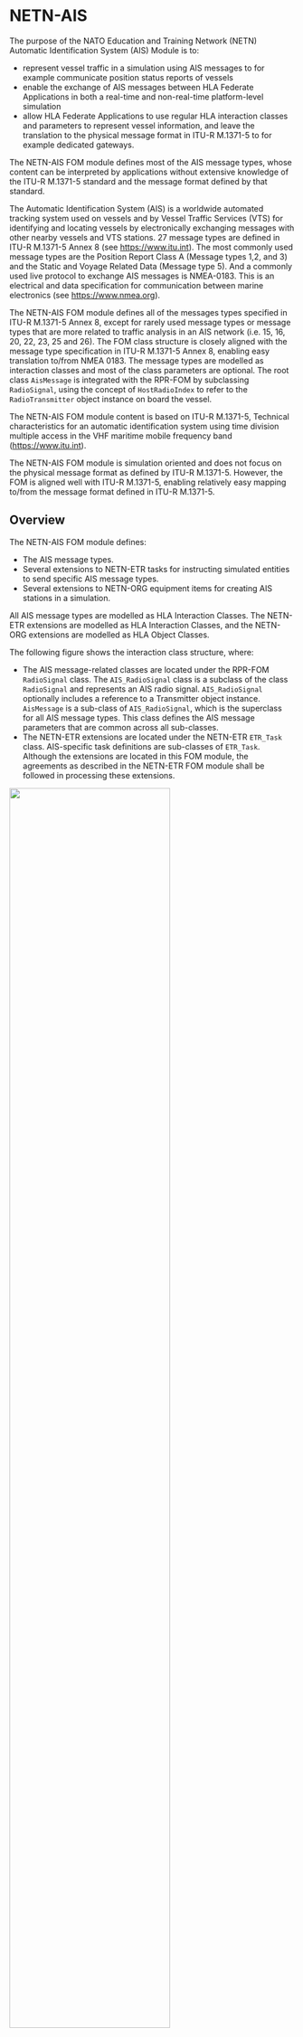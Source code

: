# NETN-AIS
The purpose of the NATO Education and Training Network (NETN) Automatic Identification System (AIS) Module is to:

 * represent vessel traffic in a simulation using AIS messages to for example communicate position status reports of vessels
 * enable the exchange of AIS messages between HLA Federate Applications in both a real-time and non-real-time platform-level simulation
 * allow HLA Federate Applications to use regular HLA interaction classes and parameters to represent vessel information, and leave the translation to the physical message format in ITU-R M.1371-5 to for example dedicated gateways. 

The NETN-AIS FOM module defines most of the AIS message types, whose content can be interpreted by applications without extensive knowledge of the ITU-R M.1371-5 standard and the message format defined by that standard. 

The Automatic Identification System (AIS) is a worldwide automated tracking system used on vessels and by Vessel Traffic Services (VTS) for identifying and locating vessels by electronically exchanging messages with other nearby vessels and VTS stations. 27 message types are defined in ITU-R M.1371-5 Annex 8 (see https://www.itu.int). The most commonly used message types are the Position Report Class A (Message types 1,2, and 3) and the Static and Voyage Related Data (Message type 5). And a commonly used live protocol to exchange AIS messages is NMEA-0183. This is an electrical and data specification for communication between marine electronics (see https://www.nmea.org).

The NETN-AIS FOM module defines all of the messages types specified in ITU-R M.1371-5 Annex 8, except for rarely used message types or message types that are more related to traffic analysis in an AIS network (i.e. 15, 16, 20, 22, 23, 25 and 26). The FOM class structure is closely aligned with the message type specification in ITU-R M.1371-5 Annex 8, enabling easy translation to/from NMEA 0183. The message types are modelled as interaction classes and most of the class parameters are optional. The root class `AisMessage` is integrated with the RPR-FOM by subclassing `RadioSignal`, using the concept of `HostRadioIndex` to refer to the `RadioTransmitter` object instance on board the vessel.

The NETN-AIS FOM module content is based on ITU-R M.1371-5, Technical characteristics for an automatic identification system using time division multiple access in the VHF maritime mobile frequency band (https://www.itu.int).

The NETN-AIS FOM module is simulation oriented and does not focus on the physical message format as defined by ITU-R M.1371-5. However, the FOM is aligned well with ITU-R M.1371-5, enabling relatively easy mapping to/from the message format defined in ITU-R M.1371-5.

## Overview

The NETN-AIS FOM module defines:

- The AIS message types.
- Several extensions to NETN-ETR tasks for instructing simulated entities to send specific AIS message types.
- Several extensions to NETN-ORG equipment items for creating AIS stations in a simulation.

All AIS message types are modelled as HLA Interaction Classes. The NETN-ETR extensions are modelled as HLA Interaction Classes, and the NETN-ORG extensions are modelled as HLA Object Classes.

The following figure shows the interaction class structure, where: 

- The AIS message-related classes are located under the RPR-FOM `RadioSignal` class. The `AIS_RadioSignal` class is a subclass of the class `RadioSignal` and represents an AIS radio signal. `AIS_RadioSignal` optionally includes a reference to a Transmitter object instance. `AisMessage` is a sub-class of `AIS_RadioSignal`, which is the superclass for all AIS message types. This class defines the AIS message parameters that are common across all sub-classes.
- The NETN-ETR extensions are located under the  NETN-ETR `ETR_Task` class. AIS-specific task definitions are sub-classes of `ETR_Task`. Although the extensions are located in this FOM module, the agreements as described in the NETN-ETR FOM module shall be followed in processing these extensions.

<img src="./images/NETN-AIS Interaction Class Tree.png" width="75%"/>

Figure: Interaction Class Structure

The following figure shows the object class structure, where:

- The NETN-ORG extensions are located under the NETN-ORG `EquipmentItem` class. These extensions provide additional information for creating AIS stations in a simulation. The agreements, as described in the NETN-ORG FOM module, shall be followed in processing these extensions.

<img src="./images/NETN-AIS Object Class Tree.png" width="75%"/>

### AIS message types

The modelled AIS message types are:

| Message type | Description |
| ------------ | ------------------------------------------------------------ |
| 1 | **Position Report Class A**. Message type for a scheduled position report; Class A shipborne mobile equipment. This message transmits information about the navigation of a ship: Longitude and latitude, time, heading, speed, ships navigation status, e.g. under power, at anchor. This message is transmitted every 2 to 10 seconds while underway, and every 3 minutes while at anchor. |
| 2 | Idem. |
| 3 | Idem. |
| 4 | **Base Station Report**. This message is to be used by fixed-location base stations to report a position and time reference periodically. |
| 5 | **Static and Voyage Related Data**. This message type is transmitted every 6 minutes and should only be used by Class A shipborne and SAR aircraft AIS stations when reporting static or voyage related data. |
| 6 | **Binary Addressed Message**. This message type is an addressed point-to-point message with an unspecified binary payload. |
| 7 | **Binary Acknowledge**. This message type is a receipt acknowledgement to the senders of a previous message of Message Type 6. Total length varies depending on the number of destination MMSIs included (1..4). |
| 8 | **Binary Broadcast Message**. This message type is a broadcast message with a binary payload. |
| 9 | **Standard SAR Aircraft Position Report**. Tracking information for search-and-rescue aircraft. |
| 10 | **UTC/Date Inquiry**. Request for UTC/Date information from an AIS base station. |
| 11 | **UTC/Date Response**. Identical to Message Type 4, with the semantics of a response to an inquiry. This message type is only transmitted from a mobile station as a result of a UTC request message (Message Type 10). |
| 12 | **Addressed Safety-Related Message**. This is a point-to-point text message. The payload is interpreted as a six-bit text. |
| 13 | **Safety-Related Acknowledgement**. This message type is a receipt acknowledgement to senders of previous messages of Message Type 12. |
| 14 | **Safety-Related Broadcast Message**. This is a broadcast text message. The payload is interpreted as a six-bit text. |
| 17 | **DGNSS Broadcast Binary Message**. This message type is used to broadcast differential corrections for GPS. The data in the payload is intended to be passed directly to GPS receivers capable of accepting such corrections. |
| 18 | **Standard Class B CS Position Report**. A less detailed report than message types 1-3 for vessels using Class B transmitters. The navigational status and rate of turn is not included in this message type. |
| 19 | **Extended Class B CS Position Report**. A slightly more detailed report than Message Type 18 for vessels using Class B transmitters. The navigational status and rate of turn is not included in this message type. The fields are as defined in the common navigation block and the Message Type 5 message. |
| 21 | **Aid-to-Navigation Report**. Identification and location message to be emitted by aids to navigation such as buoys and lighthouses. |
| 24 | **Static Data Report**. The equivalent of Message Type 5 for ships using Class B equipment. They are also used to associate an MMSI with a name on either class A or class B equipment. This message type may be in part A or part B format. According to the standard, parts A and B are expected to be broadcast in adjacent pairs. |
| 27 | **Long Range AIS Broadcast message**. This message type is primarily intended for long-range detection of AIS Class A equipped vessels (typically by satellite). This message has similar content to Messages 1, 2 and 3, but the total number of bits is compressed to allow for increased propagation delays associated with long-range detection. |

### NETN-ETR extensions

The NETN-ETR `ETR_Task` extensions are summarized in the following table. These extensions may be useful in SAR vignettes, for example.

| Task                                | Description                                                  |
| ----------------------------------- | ------------------------------------------------------------ |
| `SendSafetyRelatedMessage`          | Tasks entity (the source) to send a safety related message (AIS message type 12) to another entity (the destination). Both source and destination must represent an AIS station (vessel, SAR aircraft, etc). |
| `SendSafetyRelatedBroadcastMessage` | Tasks entity (the source) to send a safety related broadcast message (AIS message type 14). The source must represent an AIS station (vessel, SAR aircraft, etc). |

### NETN-ORG extensions

The NETN-ORG `EquipmentItem` extensions are summarized in the following table.


|Name|Semantics|
|---|---|
|AisEquipmentItem|This class defines additional attributes for AIS equipment. Depending on the kind of AIS equipment, further attributes are added in sub-classes.|
|AisEquipmentItem.Vessel|This class defines additional attributes for vessel equipment.|
|AisEquipmentItem.SARaircraft|This class defines additional attributes for SAR aircraft equipment.|
|AisEquipmentItem.Basestation|This class defines additional attributes for basestation equipment.|
|AisEquipmentItem.AidToNavigation|This class defines additional attributes for aid to navigation (ATON) equipment.|

The `AisEquipmentItem` defines, amongst others, the `RadioSystemType` of the AIS station. The `RadioSystemType` should be used by the federate to initialize the `RadioTransmitter` object instance. Entity type values that may be used for the `RadioSystemType` are:

- `7.3.0.37.0.0.0` for a default AIS transmitter that relates to the AIS station modelled
- `7.3.0.37.1.0.0` for a class A transmitter
- `7.3.0.37.2.0.0` for a class B/SO (Self-Organizing) transmitter
- `7.3.0.37.3.0.0` for a class B/CS (Carrier-Sense) transmitter

See Radio Kind in the SISO Enumerations, [UID 22] for categories. By adding a subcategory (i.e. `1`,`2`, etc., not defined in the SISO Enumerations), it is possible to identify the specific type of transmitter, namely class A, B/SO, or B/CS in this example. These non-standard subcategory values should be defined as part of the federation agreements. The country code value `0` in this example should be replaced by the appropriate value.

## AisMessage class parameters

### Optional and required parameters

Many of the `AisMessage` class parameters are optional. For each optional parameter, a default value is defined that can be assumed by the receiving HLA federate if no parameter value is provided.

For example, to transmit a **Position Report Class A** message, only the following parameters are required:

|Parameter|Semantics|
|---|---|
|MessageId|Required. Message type identifier.|
|UserId|Required. The message is from the vessel identified by this MMSI.|

All other parameters are optional. However, to include a minimum amount of navigation data in the message and make the message useful, the following parameters should also be provided:

|Parameter|Semantics|
|---|---|
|Position|Optional (Default: not available). AIS (Lat,Lon) position.|
|UTCtime|Optional (Default: not available). Time of report.|

Other parameters include the true heading, course, rate of turn, etc. These are all optional but can be provided when available.

Note that the AIS position in the NETN-AIS FOM module is defined as a `GeodeticLocation` datatype. This is different from ITU-R M.1371-5, where Longitude and Latitude are represented in 1/10 000 min and stored in a 28 and 27-bit field, respectively. The purpose of this FOM module is to not bother the user with the message format in ITU-R M.1371-5, but rather let the user focus on the information that is exchanged in the simulation. The physical message format is not a concern of this FOM module. However, the class and parameter structure is such that the mapping between the NETN-AIS FOM and ITU-R M.1371-5 is straightforward.

### Six-bit ASCII character string datatype

Several parameters are typed as six-bit character strings—for example, vessel name and callsign. The parameter data type of a six-bit character string is `HLAASCIIstring`, and the following table shows the ASCII character to be used for each six-bit character.

| six-bit | dec | char | six-bit | dec | char | six-bit | dec | char | six-bit | dec | char |
| ------ | ---- | ---- | ------ | ---- | ---- | ------ | ---- | ---- | ------ | ---- | ---- |
| 000000 | 0 | "@" | 010000 | 16 | "P" | 100000 | 32 | " " | 110000 | 48 | "0" |
| 000001 | 1 | "A" | 010001 | 17 | "Q" | 100001 | 33 | "!" | 110001 | 49 | "1" |
| 000010 | 2 | "B" | 010010 | 18 | "R" | 100010 | 34 | """ | 110010 | 50 | "2" |
| 000011 | 3 | "C" | 010011 | 19 | "S" | 100011 | 35 | "\#" | 110011 | 51 | "3" |
| 000100 | 4 | "D" | 010100 | 20 | "T" | 100100 | 36 | "$" | 110100 | 52 | "4" |
| 000101 | 5 | "E" | 010101 | 21 | "U" | 100101 | 37 | "%" | 110101 | 53 | "5" |
| 000110 | 6 | "F" | 010110 | 22 | "V" | 100110 | 38 | "&" | 110110 | 54 | "6" |
| 000111 | 7 | "G" | 010111 | 23 | "W" | 100111 | 39 | "\'" | 110111 | 55 | "7" |
| 001000 | 8 | "H" | 011000 | 24 | "X" | 101000 | 40 | "(" | 111000 | 56 | "8" |
| 001001 | 9 | "I" | 011001 | 25 | "Y" | 101001 | 41 | ")" | 111001 | 56 | "9" |
| 001010 | 10 | "J" | 011010 | 26 | "Z" | 101010 | 42 | "\*" | 111010 | 58 | ":" |
| 001011 | 11 | "K" | 011011 | 27 | "[" | 101011 | 43 | "\+" | 111011 | 59 | ";" |
| 001100 | 12 | "L" | 011100 | 28 | "\" | 101100 | 44 | "," | 111100 | 60 | "<" |
| 001101 | 13 | "M" | 011101 | 29 | "]" | 101101 | 45 | "-" | 111101 | 61 | "=" |
| 001110 | 14 | "N" | 011110 | 30 | "\^" | 101110 | 46 | "." | 111110 | 62 | ">" |
| 001111 | 15 | "O" | 011111 | 31 | "\_" | 101111 | 47 | "/" | 111111 | 63 | "?" |

### EpochTimeSecInt64 datatype

Time is represented as `EpochTimeSecInt64`. This value represents the number of simulation seconds since the Epoch, 1 Jan 1970. In most messages, the time is related to an AIS position update in an AIS message type.

## RadioTransmitter

Optionally an AIS Radio Signal can be associated with a `RadioTransmitter` object instance. The non-optional attributes of the `RadioTransmitter` object instance may be assigned the following values:

| Attribute | Semantics | Value |
| --- | --- | --- |
| Frequency | Center frequency of the radio transmissions, specified in Herz. | `162000000` Hz |
| FrequencyBandwidth | Bandpass of the radio transmissions, specified in Hertz. | `25000` Hz |
| RadioIndex | Specifies the identification number for each radio on a given host. This value shall not change during simulation execution. | Per agreement. If the `RadioTransmitter` is the only radio for the vessel, the index `0` should be used. |
| RadioSystemType | Entity type of the radio transmitter: Kind, Domain, Country, Category. This value shall not change during simulation execution. Note that no further refinement of the type (subcategory etc.) is defined. The country value `0` should be replaced by the actual value. | `7.3.0.37` |
| TransmittedPower | The average power being transmitted in units of decibel-milliwatts. | `12.5` watt for class A (`41` dBm), `5` watt for class B/SO (`37` dBm), and `2` watt for class B/CS (`33` dBm). |
| TransmitterOperationalStatus | On/Off state of the transmitter as an enumeration. | `Off`, `OnButNotTransmitting` or `OnAndTransmitting` |
| WorldLocation | Location of the antenna in world coordinates. | The vessel position. |

## Entity marking and callsign

As a best practice, the vessel callsign (a seven (7) six-bit character string) should be based on (a) the `Callsign` attribute of the `NETN_SurfaceVessel` class or (b) the `Marking` attribute of the `SurfaceVessel` class, depending on what class is used. The size of these attributes is, however, different, as summarized in the following table:

| Attribute | Datatype | Size |
| --- | --- | --- |
| BaseEntity. PhysicalEntity. Platform. SurfaceVessel. NETN_SurfaceVessel. Callsign | ` HLAunicodeString ` | Unlimited |
| BaseEntity. PhysicalEntity. Platform. SurfaceVessel. Marking | `MarkingStruct` | 11 Octets |

When defining values for entity marking or callsign, the limitation for the vessel callsign should be taken into account.

## NETN-ORG MSDL extension

The MSDL schema has been extended with an AIS schema to persist the AIS-related ORBAT data in a file, together with the rest of the ORBAT data. The AIS schema is located in this repository, and the MSDL schema is located in the NETN-ORG repository. For more information about the MSDL schema and extensions, see the NETN-ORG repository.

